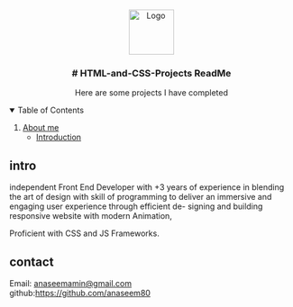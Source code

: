 
<br />
<p align="center">
  <a href="https://github.com/othneildrew/Best-README-Template">
    <img src="https://avatars.githubusercontent.com/u/111666236?v=4" alt="Logo" width="80" height="80">
  </a>

  <h3 align="center"># HTML-and-CSS-Projects ReadMe</h3>
  
  <p align="center">
    Here are some projects I have completed
  
 <details open="open">
  <summary>Table of Contents</summary>
  <ol>
    <li>
      <a href="#About me">About me</a>
      <ul>
        <li><a href="#intro">Introduction</a></li>
      </ul>
    </li>
  </ol>
</details>
  
 ## intro 
  
independent Front End Developer with +3 years of experience in blending the art of design with skill of programming to deliver an immersive and engaging user experience through efficient de-
signing and building responsive website with modern Animation,

Proficient with CSS and JS Frameworks.
      
 ## contact
  
  Email: anaseemamin@gmail.com <br>
  github:https://github.com/anaseem80
